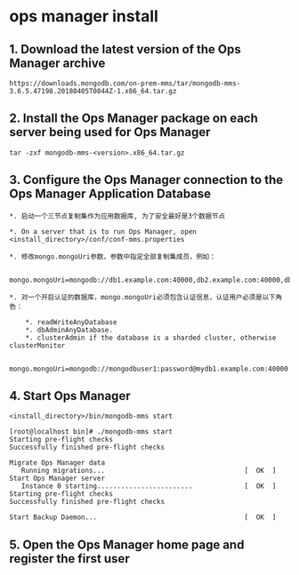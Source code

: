 # ops manager install

## 1. Download the latest version of the Ops Manager archive
```
https://downloads.mongodb.com/on-prem-mms/tar/mongodb-mms-3.6.5.47198.20180405T0844Z-1.x86_64.tar.gz
```

## 2. Install the Ops Manager package on each server being used for Ops Manager
```
tar -zxf mongodb-mms-<version>.x86_64.tar.gz
```

## 3. Configure the Ops Manager connection to the Ops Manager Application Database

    *. 启动一个三节点复制集作为应用数据库, 为了安全最好是3个数据节点

    *. On a server that is to run Ops Manager, open <install_directory>/conf/conf-mms.properties

    *. 修改mongo.mongoUri参数，参数中指定全部复制集成员，例如：

        mongo.mongoUri=mongodb://db1.example.com:40000,db2.example.com:40000,db3.example.com:40000

    *. 对一个开启认证的数据库，mongo.mongoUri必须包含认证信息，认证用户必须是以下角色：

        *. readWriteAnyDatabase
        *. dbAdminAnyDatabase.
        *. clusterAdmin if the database is a sharded cluster, otherwise clusterMonitor

        mongo.mongoUri=mongodb://mongodbuser1:password@mydb1.example.com:40000

## 4. Start Ops Manager
```
<install_directory>/bin/mongodb-mms start

[root@localhost bin]# ./mongodb-mms start
Starting pre-flight checks
Successfully finished pre-flight checks

Migrate Ops Manager data
   Running migrations...                                   [  OK  ]
Start Ops Manager server
   Instance 0 starting........................             [  OK  ]
Starting pre-flight checks
Successfully finished pre-flight checks

Start Backup Daemon...                                     [  OK  ]
```


## 5. Open the Ops Manager home page and register the first user
